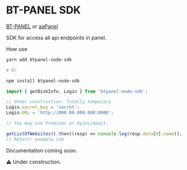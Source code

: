 # **BT-PANEL SDK**

[BT-PANEL](https://bt.cn/) or [aaPanel](https://aapanel.com/)

SDK for access all api endpoints in panel.

How use 

```bash
yarn add btpanel-node-sdk

# Or

npm install btpanel-node-sdk
```

```javascript
import { getDiskInfo, Login } from 'btpanel-node-sdk';

// Under construction. Totally temporary
Login.secret_key = 'secret';
Login.URL = 'http://000.00.000.000:0000';

// You may use Promises or Aysnc/Await.

getListOfWebsites().then((resp) => console.log(resp.data[0].name));
// Return: example.com

```

Documentation coming soon.

⚠ Under construction.